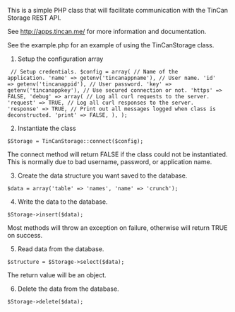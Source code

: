 This is a simple PHP class that will facilitate communication with the TinCan
Storage REST API.

See http://apps.tincan.me/ for more information and documentation.

See the example.php for an example of using the TinCanStorage class.

1. Setup the configuration array

<code><pre>
// Setup credentials.
$config = array(
  // Name of the application.
  'name' => getenv('tincanappname'),
  // User name.
  'id' => getenv('tincanappid'),
  // User password.
  'key' => getenv('tincanappkey'),
  // Use secured connection or not.
  'https' => FALSE,
  'debug' => array(
    // Log all curl requests to the server.
    'request' => TRUE,
    // Log all curl responses to the server.
    'response' => TRUE,
    // Print out all messages logged when class is deconstructed.
    'print' => FALSE,
  ),
);
</pre></code>

2. Instantiate the class

`$Storage = TinCanStorage::connect($config);`

The connect method will return FALSE if the class could not be instantiated. This is normally due to bad username, password, or application name.

3. Create the data structure you want saved to the database.

`$data = array('table' => 'names', 'name' => 'crunch');`

4. Write the data to the database.

`$Storage->insert($data);`

Most methods will throw an exception on failure, otherwise will return TRUE on success.

5. Read data from the database.

`$structure = $Storage->select($data);`

The return value will be an object.

6. Delete the data from the database.

`$Storage->delete($data);`